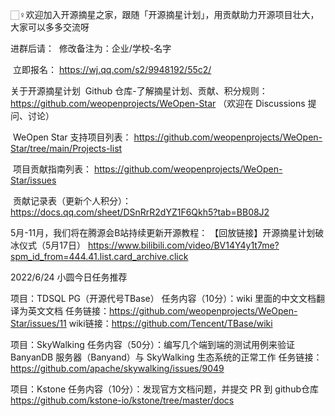 
🏻‍♀️欢迎加入开源摘星之家，跟随「开源摘星计划」，用贡献助力开源项目壮大，大家可以多多交流呀

进群后请：
️ 修改备注为：企业/学校-名字

️ 立即报名： https://wj.qq.com/s2/9948192/55c2/

关于开源摘星计划
️ Github 仓库-了解摘星计划、贡献、积分规则：
https://github.com/weopenprojects/WeOpen-Star
（欢迎在 Discussions 提问、讨论）

️ WeOpen Star 支持项目列表：
https://github.com/weopenprojects/WeOpen-Star/tree/main/Projects-list

️ 项目贡献指南列表：
https://github.com/weopenprojects/WeOpen-Star/issues

️ 贡献记录表（更新个人积分）：
https://docs.qq.com/sheet/DSnRrR2dYZ1F6Qkh5?tab=BB08J2

5月-11月，我们将在腾源会B站持续更新开源教程：
【回放链接】开源摘星计划破冰仪式（5月17日）
https://www.bilibili.com/video/BV14Y4y1t7me?spm_id_from=444.41.list.card_archive.click





2022/6/24
小圆今日任务推荐 

️项目：TDSQL PG（开源代号TBase）
任务内容（10分）：wiki 里面的中文文档翻译为英文文档
任务链接：https://github.com/weopenprojects/WeOpen-Star/issues/11
wiki链接：https://github.com/Tencent/TBase/wiki

️项目：SkyWalking
任务内容（50分）：编写几个端到端的测试用例来验证 BanyanDB 服务器（Banyand）与 SkyWalking 生态系统的正常工作
任务链接：https://github.com/apache/skywalking/issues/9049

️项目：Kstone
任务内容（10分）：发现官方文档问题，并提交 PR 到 github仓库
https://github.com/kstone-io/kstone/tree/master/docs